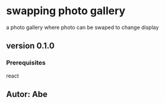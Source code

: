 

# swapping photo gallery

a photo gallery where photo can be swaped to change display

## version 0.1.0

### Prerequisites

react

## Autor: Abe
